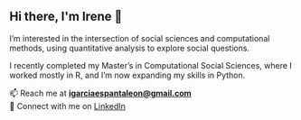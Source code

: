 ## Hi there, I'm Irene 👋

I’m interested in the intersection of social sciences and computational methods, using quantitative analysis to explore social questions.

I recently completed my Master’s in Computational Social Sciences, where I worked mostly in R, and I’m now expanding my skills in Python.

📫 Reach me at **igarciaespantaleon@gmail.com**  
🔗 Connect with me on [LinkedIn](https://www.linkedin.com/in/irene-garcia-espantaleon-artal/)
